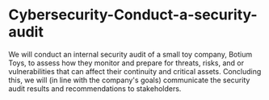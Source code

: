 # Cybersecurity-Conduct-a-security-audit
We will conduct an internal security audit of a small toy company, Botium Toys, to assess how they monitor and prepare for threats, risks, and or vulnerabilities that can affect their continuity and critical assets. Concluding this, we will (in line with the company's goals) communicate the security audit results and recommendations to stakeholders. 
